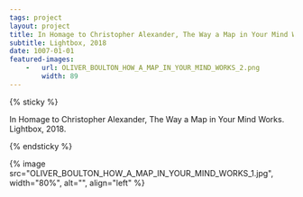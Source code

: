 ```yaml
---
tags: project
layout: project
title: In Homage to Christopher Alexander, The Way a Map in Your Mind Works
subtitle: Lightbox, 2018
date: 1007-01-01
featured-images: 
    -   url: OLIVER_BOULTON_HOW_A_MAP_IN_YOUR_MIND_WORKS_2.png
        width: 89
---
```


{% sticky %}

 In Homage to Christopher Alexander, The Way a Map in Your Mind Works. Lightbox, 2018.

{% endsticky %}

{% image src="OLIVER_BOULTON_HOW_A_MAP_IN_YOUR_MIND_WORKS_1.jpg", width="80%", alt="", align="left" %}
